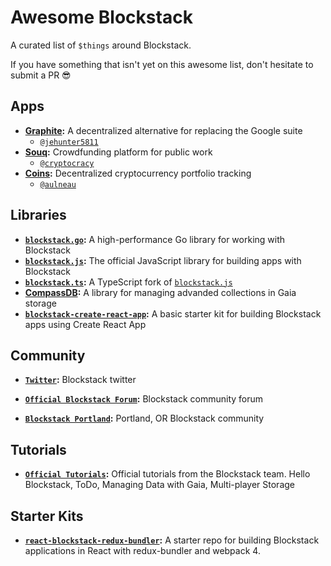 # Awesome Blockstack

A curated list of `$things` around Blockstack.

If you have something that isn't yet on this awesome list, don't hesitate to submit a PR :sunglasses:


## Apps

* **[Graphite](https://github.com/Graphite-Docs/graphite):** A decentralized alternative for replacing the Google suite
  * [`@jehunter5811`](https://github.com/jehunter5811)
* **[Souq](https://github.com/cryptocracy/souq):** Crowdfunding platform for public work
  * [`@cryptocracy`](https://github.com/cryptocracy)
* **[Coins](https://coinsapp.co):** Decentralized cryptocurrency portfolio tracking
  * [`@aulneau`](https://github.com/aulneau)


## Libraries

* **[`blockstack.go`](https://github.com/jackzampolin/blockstack.go):** A high-performance Go library for working with Blockstack
* **[`blockstack.js`](https://github.com/blockstack/blockstack.js):** The official JavaScript library for building apps with Blockstack
* **[`blockstack.ts`](https://github.com/ntzwrk/blockstack.ts):** A TypeScript fork of [`blockstack.js`](https//github.com/blockstack/blockstack.js)
* **[CompassDB](https://github.com/eder-ai/compass-db):** A library for managing advanded collections in Gaia storage
* **[`blockstack-create-react-app`](https://github.com/benoror/blockstack-create-react-app):** A basic starter kit for building Blockstack apps using Create React App

## Community

* **[`Twitter`](https://twitter.com/blockstack):** Blockstack twitter

* **[`Official Blockstack Forum`](https://forum.blockstack.org):** Blockstack community forum

* **[`Blockstack Portland`](https://meetup.com/blockstack-portland):** Portland, OR Blockstack community

## Tutorials

* **[`Official Tutorials`](https://blockstack.org/tutorials):** Official tutorials from the Blockstack team.  Hello Blockstack, ToDo, Managing Data with Gaia, Multi-player Storage

## Starter Kits

* **[`react-blockstack-redux-bundler`](https://github.com/aulneau/react-blockstack-redux-bundler):** A starter repo for building Blockstack applications in React with redux-bundler and webpack 4. 
